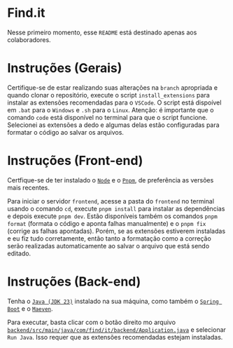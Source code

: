 # Find.it

Nesse primeiro momento, esse `README` está destinado apenas aos colaboradores.

# Instruções (Gerais)

Certifique-se de estar realizando suas alterações na `branch` apropriada e quando clonar o repositório, execute o script `install_extensions` para instalar as extensões recomendadas para o `VSCode`. O script está dispoível em `.bat` para o `Windows` e `.sh` para o `Linux`. Atenção: é importante que o comando `code` está disponível no terminal para que o script funcione. Selecionei as extensões a dedo e algumas delas estão configuradas para formatar o código ao salvar os arquivos.

# Instruções (Front-end)

Certfique-se de ter instalado o [`Node`](https://nodejs.org/pt) e o [`Pnpm`](https://pnpm.io/pt/installation), de preferência as versões mais recentes.

Para iniciar o servidor `frontend`, acesse a pasta do `frontend` no terminal usando o comando `cd`, execute `pnpm install` para instalar as dependências e depois execute `pnpm dev`. Estão disponíveis também os comandos `pnpm format` (formata o código e aponta falhas manualmente) e o `pnpm fix` (corrige as falhas apontadas). Porém, se as extensões estiverem instaladas e eu fiz tudo corretamente, então tanto a formatação como a correção serão realizadas automaticamente ao salvar o arquivo que está sendo editado.

# Instruções (Back-end)

Tenha o [`Java (JDK 23)`](https://www.oracle.com/br/java/technologies/downloads/) instalado na sua máquina, como também o [`Spring Boot`](https://spring.io/projects/spring-boot) e o [`Maeven`](https://maven.apache.org/install.html).

Para executar, basta clicar com o botão direito mo arquivo [`backend/src/main/java/com/find/it/backend/Application.java`](./backend/src/main/java/com/find/it/backend/Application.java) e selecionar `Run Java`. Isso requer que as extensões recomendadas estejam instaladas.

